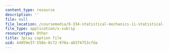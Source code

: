 ```yaml
---
content_type: resource
description: ''
file: null
file_location: /coursemedia/8-334-statistical-mechanics-ii-statistical-physics-of-fields-spring-2014/44059e37558e0c72976aa8374753cfda_vhLqp3eIkU4.srt
file_type: application/x-subrip
resourcetype: Other
title: 3play caption file
uid: 44059e37-558e-0c72-976a-a8374753cfda
---
```

